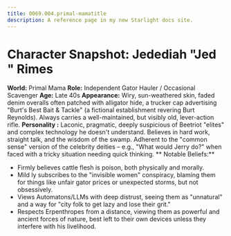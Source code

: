 ```yaml
---
title: 0069.004.primal-mamatitle
description: A reference page in my new Starlight docs site.
---
```


# Character Snapshot: Jedediah "Jed " Rimes

**World:** Primal Mama
**Role:** Independent Gator Hauler / Occasional Scavenger 
**Age:** Late 40s
**Appearance:** Wiry, sun-weathered skin, faded denim overalls  often patched with alligator hide, a trucker cap advertising "Burt's Best Bait & Tackle" (a fictional establishment  revering Burt Reynolds). Always carries a well-maintained, but visibly old, lever-action rifle.
**Personality :** Laconic, pragmatic, deeply suspicious of Beetriot "elites" and complex technology he doesn't understand.  Believes in hard work, straight talk, and the wisdom of the swamp. Adherent to the "common sense" version  of the celebrity deities – e.g., "What would Jerry do?" when faced with a tricky situation needing quick thinking.
** Notable Beliefs:**
*   Firmly believes cattle flesh is poison, both physically and morally.
*   Mild ly subscribes to the "invisible women" conspiracy, blaming them for things like unfair gator prices or unexpected storms,  but not obsessively.
*   Views Automatons/LLMs with deep distrust, seeing them as "unnatural" and  a way for "city folk to get lazy and lose their grit."
*   Respects Erpenthropes  from a distance, viewing them as powerful and ancient forces of nature, best left to their own devices unless they interfere with  his livelihood.
